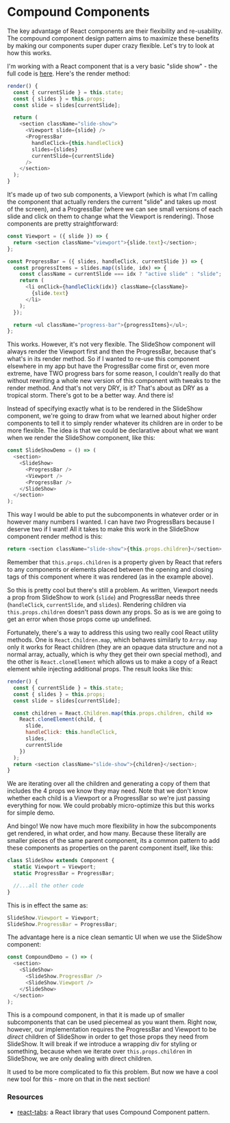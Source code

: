 # Compound Components

The key advantage of React components are their flexibility and re-usability. The compound component design pattern aims to maximize these benefits by making our components super duper crazy flexible. Let's try to look at how this works.

I'm working with a React component that is a very basic "slide show" - the full code is [here](./SlideShow/SlideShow.jsx). Here's the render method:

```javascript
render() {
  const { currentSlide } = this.state;
  const { slides } = this.props;
  const slide = slides[currentSlide];

  return (
    <section className="slide-show">
      <Viewport slide={slide} />
      <ProgressBar
        handleClick={this.handleClick}
        slides={slides}
        currentSlide={currentSlide}
      />
    </section>
  );
}
```

It's made up of two sub components, a Viewport (which is what I'm calling the component that actually renders the current "slide" and takes up most of the screen), and a ProgressBar (where we can see small versions of each slide and click on them to change what the Viewport is rendering). Those components are pretty straightforward:

```javascript
const Viewport = ({ slide }) => {
  return <section className="viewport">{slide.text}</section>;
};

const ProgressBar = ({ slides, handleClick, currentSlide }) => {
  const progressItems = slides.map((slide, idx) => {
    const className = currentSlide === idx ? "active slide" : "slide";
    return (
      <li onClick={handleClick(idx)} className={className}>
        {slide.text}
      </li>
    );
  });

  return <ul className="progress-bar">{progressItems}</ul>;
};
```

This works. However, it's not very flexible. The SlideShow component will always render the Viewport first and then the ProgressBar, because that's what's in its render method. So if I wanted to re-use this component elsewhere in my app but have the ProgressBar come first or, even more extreme, have TWO progress bars for some reason, I couldn't really do that without rewriting a whole new version of this component with tweaks to the render method. And that's not very DRY, is it? That's about as DRY as a tropical storm. There's got to be a better way. And there is!

Instead of specifying exactly what is to be rendered in the SlideShow component, we're going to draw from what we learned about higher order components to tell it to simply render whatever its children are in order to be more flexible. The idea is that we could be declarative about what we want when we render the SlideShow component, like this:

```javascript
const SlideShowDemo = () => (
  <section>
    <SlideShow>
      <ProgressBar />
      <Viewport />
      <ProgressBar />
    </SlideShow>
  </section>
);
```

This way I would be able to put the subcomponents in whatever order or in however many numbers I wanted. I can have _two_ ProgressBars because I deserve two if I want! All it takes to make this work in the SlideShow component render method is this:

```javascript
return <section className="slide-show">{this.props.children}</section>;
```

Remember that `this.props.children` is a property given by React that refers to any components or elements placed between the opening and closing tags of this component where it was rendered (as in the example above).

So this is pretty cool but there's still a problem. As written, Viewport needs a prop from SlideShow to work (`slide`) and ProgressBar needs three (`handleClick`, `currentSlide`, and `slides`). Rendering children via `this.props.children` doesn't pass down any props. So as is we are going to get an error when those props come up undefined.

Fortunately, there's a way to address this using two really cool React utility methods. One is `React.Children.map`, which behaves similarly to `Array.map` only it works for React children (they are an opaque data structure and not a normal array, actually, which is why they get their own special method), and the other is `React.cloneElement` which allows us to make a copy of a React element while injecting additional props. The result looks like this:

```javascript
render() {
  const { currentSlide } = this.state;
  const { slides } = this.props;
  const slide = slides[currentSlide];

  const children = React.Children.map(this.props.children, child =>
    React.cloneElement(child, {
      slide,
      handleClick: this.handleClick,
      slides,
      currentSlide
    })
  );
  return <section className="slide-show">{children}</section>;
}
```

We are iterating over all the children and generating a copy of them that includes the 4 props we know they may need. Note that we don't know whether each child is a Viewport or a ProgressBar so we're just passing everything for now. We could probably micro-optimize this but this works for simple demo.

And bingo! We now have much more flexibility in how the subcomponents get rendered, in what order, and how many. Because these literally are smaller pieces of the same parent component, its a common pattern to add these components as properties on the parent component itself, like this:

```javascript
class SlideShow extends Component {
  static Viewport = Viewport;
  static ProgressBar = ProgressBar;

  //...all the other code
}
```

This is in effect the same as:

```javascript
SlideShow.Viewport = Viewport;
SlideShow.ProgressBar = ProgressBar;
```

The advantage here is a nice clean semantic UI when we use the SlideShow component:

```javascript
const CompoundDemo = () => (
  <section>
    <SlideShow>
      <SlideShow.ProgressBar />
      <SlideShow.Viewport />
    </SlideShow>
  </section>
);
```

This is a compound component, in that it is made up of smaller subcomponents that can be used piecemeal as you want them. Right now, however, our implementation requires the ProgressBar and Viewport to be _direct_ children of SlideShow in order to get those props they need from SlideShow. It will break if we introduce a wrapping div for styling or something, because when we iterate over `this.props.children` in SlideShow, we are only dealing with direct children.

It used to be more complicated to fix this problem. But now we have a cool new tool for this - more on that in the next section!

### Resources

* [react-tabs](https://github.com/reactjs/react-tabs): a React library that uses Compound Component pattern.
